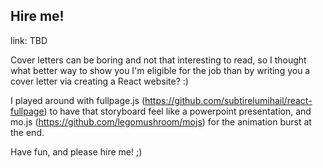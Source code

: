 ## Hire me! ##
link: TBD

Cover letters can be boring and not that interesting to read, so I thought what better way to show you I'm eligible for the job than by writing you a cover letter via creating a React website? :) 

I played around with fullpage.js (https://github.com/subtirelumihail/react-fullpage) to have that storyboard feel like a powerpoint presentation, and mo.js (https://github.com/legomushroom/mojs) for the animation burst at the end. 

Have fun, and please hire me! ;) 
